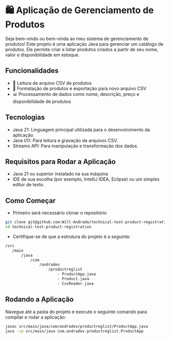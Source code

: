 # 🛍️ Aplicação de Gerenciamento de Produtos

Seja bem-vindo ou bem-vinda ao meu sistema de gerenciamento de produtos! Este projeto 
é uma aplicação Java para gerenciar um catálogo de produtos. Ele permite criar e 
listar produtos criados a partir de seu nome, valor e disponibilidade em estoque.

## Funcionalidades
- 📄 Leitura de arquivo CSV de produtos
- 🔄 Formatação de produtos e exportação para novo arquivo CSV
- 📊 Processamento de dados como nome, descrição, preço e disponibilidade de produtos

## Tecnologias
- Java 21: Linguagem principal utilizada para o desenvolvimento da aplicação.
- Java I/O: Para leitura e gravação de arquivos CSV.
- Streams API: Para manipulação e transformação dos dados.

## Requisitos para Rodar a Aplicação
- Java 21 ou superior instalado na sua máquina
- IDE de sua escolha (por exemplo, IntelliJ IDEA, Eclipse) ou um simples editor de texto.

## Como Começar

- Primeiro será necessário clonar o repositório
```bash
git clone git@github.com:Will-Andrade/technical-test-product-registration.git
cd technical-test-product-registration
```

- Certifique-se de que a estrutura do projeto é a seguinte:
```bash
/src
   /main
       /java
           /com
               /andradev
                   /productreglist
                       - ProductApp.java
                       - Product.java
                       - CsvReader.java
```

## Rodando a Aplicação
Navegue até a pasta do projeto e execute o seguinte comando para compilar e rodar a 
aplicação:
```bash
javac src/main/java/com/andradev/productreglist/ProductApp.java
java -cp src/main/java com.andradev.productreglist.ProductApp
```

